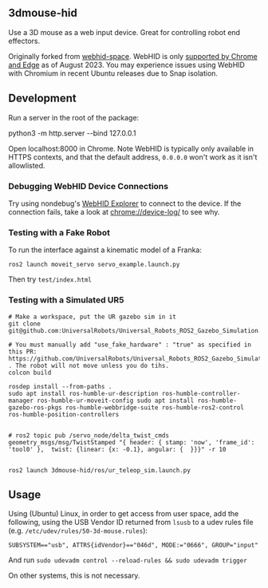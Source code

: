 ## 3dmouse-hid

Use a 3D mouse as a web input device. Great for controlling robot end effectors.

Originally forked from [webhid-space](https://github.com/larsgk/webhid-space). WebHID is only [supported by Chrome and Edge](https://caniuse.com/?search=webhid) as of August 2023. You may experience issues using WebHID with Chromium in recent Ubuntu releases due to Snap isolation.

## Development

Run a server in the root of the package:

   python3 -m http.server --bind 127.0.0.1


Open localhost:8000 in Chrome. Note WebHID is typically only available in HTTPS contexts, and that the default address, `0.0.0.0` won't work as it isn't allowlisted.

### Debugging WebHID Device Connections

Try using nondebug's [WebHID Explorer](https://nondebug.github.io/webhid-explorer/) to connect to the device. If the connection fails, take a look at [chrome://device-log/](chrome://device-log/) to see why.

### Testing with a Fake Robot

To run the interface against a kinematic model of a Franka:

    ros2 launch moveit_servo servo_example.launch.py

Then try `test/index.html`

### Testing with a Simulated UR5

    # Make a workspace, put the UR gazebo sim in it
    git clone git@github.com:UniversalRobots/Universal_Robots_ROS2_Gazebo_Simulation.git

    # You must manually add "use_fake_hardware" : "true" as specified in this PR: https://github.com/UniversalRobots/Universal_Robots_ROS2_Gazebo_Simulation/pull/22 . The robot will not move unless you do tihs.
    colcon build

    rosdep install --from-paths .
    sudo apt install ros-humble-ur-description ros-humble-controller-manager ros-humble-ur-moveit-config sudo apt install ros-humble-gazebo-ros-pkgs ros-humble-webbridge-suite ros-humble-ros2-control ros-humble-position-controllers


    # ros2 topic pub /servo_node/delta_twist_cmds geometry_msgs/msg/TwistStamped "{ header: { stamp: 'now', 'frame_id': 'tool0' },  twist: {linear: {x: -0.1}, angular: {  }}}" -r 10


    ros2 launch 3dmouse-hid/ros/ur_teleop_sim.launch.py


## Usage


Using (Ubuntu) Linux, in order to get access from user space, add the following, using the USB Vendor ID returned from `lsusb` to a udev rules file (e.g. `/etc/udev/rules/50-3d-mouse.rules`):

```
SUBSYSTEM=="usb", ATTRS{idVendor}=="046d", MODE:="0666", GROUP="input"
```

And run `sudo udevadm control --reload-rules && sudo udevadm trigger`

On other systems, this is not necessary.
